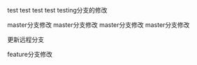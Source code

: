 test
test
test
test
testing分支的修改
                  
master分支修改
master分支修改
master分支修改
master分支修改

更新远程分支

feature分支修改

